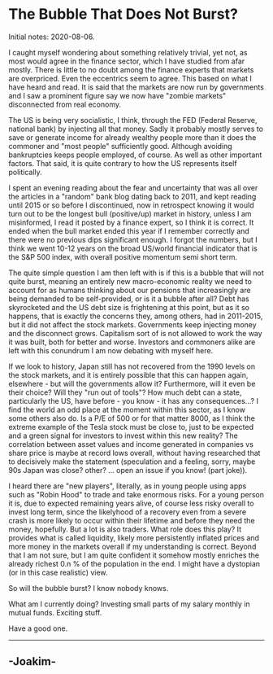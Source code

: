 # The Bubble That Does Not Burst?

Initial notes: 2020-08-06.

I caught myself wondering about something relatively trivial, yet not, as most would agree in the finance sector, which I have studied from afar mostly.
There is little to no doubt among the finance experts that markets are overpriced. Even the eccentrics seem to agree. This based on what I have heard
and read.
It is said that the markets are now run by governments and I saw
a prominent figure say we now have "zombie markets" disconnected from real economy.


The US is being very socialistic, I think, through the FED (Federal Reserve, national bank)
by injecting all that money. Sadly it probably mostly serves to save or generate income for already wealthy people more than it does the commoner and
"most people" sufficiently good. Although avoiding bankruptcies keeps people employed, of course. As well
as other important factors. That said, it is quite contrary
to how the US represents itself politically.


I spent an evening reading about the fear and uncertainty that was all over the articles in a "random" bank blog dating back to 2011, and kept
reading until 2015 or so before I discontinued, now
in retrospect knowing it would turn out to be the longest bull (positive/up) market in history, unless I am misinformed, I read it posted by a finance expert,
so I think it is correct. It ended when the bull market ended this year if I remember correctly and there were no previous dips significant enough.
I forgot the numbers, but I think we went 10-12 years on the broad US/world financial indicator that is the 
S&P 500 index, with overall positive momentum semi short term.


The quite simple question I am then left with is if this is a bubble that will not quite burst, meaning an entirely new macro-economic reality
we need to account for as humans thinking about our pensions that increasingly are being demanded to be self-provided, or is it
a bubble after all? Debt has skyrocketed and the US debt size is frightening at this point, but as
it so happens, that is exactly the concerns they, among others, had in 2011-2015, but it did not affect the stock markets.
Governments keep injecting money and the disconnect grows. Capitalism sort of
is not allowed to work the way it was built, both for better and worse. Investors and commoners alike 
are left with this conundrum I am now debating with myself here.


If we look to history, Japan still has not recovered from the 1990 levels on the stock markets, and it is entirely possible that this can happen again,
elsewhere -
but will the governments allow it? Furthermore, will it even be their choice?
Will they "run out of tools"? How much debt can a state, particularly the US, have before - you know - 
it has any consequences...? I find the world an odd place at the moment within this sector, as I know some others also do. Is a P/E of 500 or for that
matter 8000, as I think the extreme example of the Tesla stock must be close to, just to be
expected and a green signal for investors to invest within this new reality? The correlation between asset values and income generated in companies vs
share price is maybe at record lows overall, without
having researched that to decisively make the statement (speculation and a feeling, sorry, maybe 90s Japan was close? other? ... open an issue if you know!
(part joke)).


I heard there are "new players", literally, as in young people using apps such as "Robin Hood" to trade and take enormous risks. For a young person it
is, due to expected remaining years alive, of course less risky overall to invest long term, since the likelyhood of a recovery even from a severe crash
is more likely to occur within their lifetime and before they need the money, hopefully. But a lot is also traders. What role does this play? It provides
what is called liquidity, likely more persistently inflated prices and more money in the markets overall if my understanding is correct. Beyond that I
am not sure, but I am quite confident it somehow mostly enriches the already richest 0.n % of the population in the end. I might have a dystopian (or
in this case realistic) view.


So will the bubble burst? I know nobody knows.


What am I currently doing? Investing small parts of my salary monthly in mutual funds. Exciting stuff.


Have a good one.


--------
-Joakim-
--------
